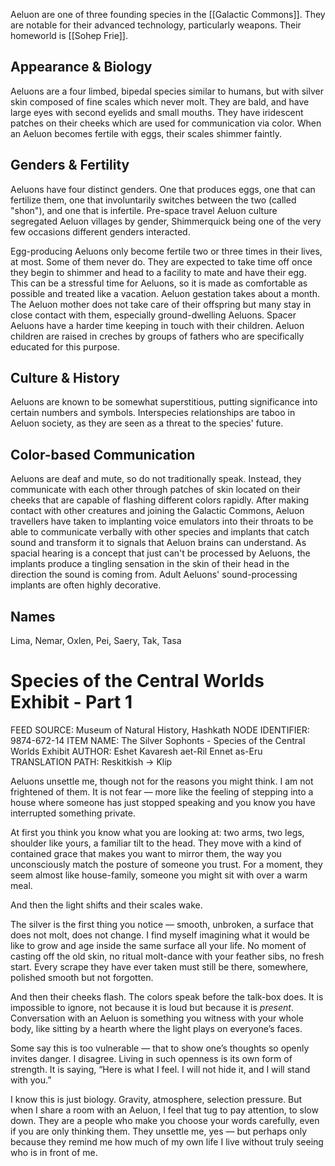 Aeluon are one of three founding species in the [[Galactic Commons]]. They are notable for their advanced technology, particularly weapons. Their homeworld is [[Sohep Frie]].
## Appearance & Biology
Aeluons are a four limbed, bipedal species similar to humans, but with silver skin composed of fine scales which never molt. They are bald, and have large eyes with second eyelids and small mouths. They have iridescent patches on their cheeks which are used for communication via color. When an Aeluon becomes fertile with eggs, their scales shimmer faintly.
## Genders & Fertility
Aeluons have four distinct genders. One that produces eggs, one that can fertilize them, one that involuntarily switches between the two (called "shon"), and one that is infertile. Pre-space travel Aeluon culture segregated Aeluon villages by gender, Shimmerquick being one of the very few occasions different genders interacted.

Egg-producing Aeluons only become fertile two or three times in their lives, at most. Some of them never do. They are expected to take time off once they begin to shimmer and head to a facility to mate and have their egg. This can be a stressful time for Aeluons, so it is made as comfortable as possible and treated like a vacation. Aeluon gestation takes about a month. The Aeluon mother does not take care of their offspring but many stay in close contact with them, especially ground-dwelling Aeluons. Spacer Aeluons have a harder time keeping in touch with their children. Aeluon children are raised in creches by groups of fathers who are specifically educated for this purpose.
## Culture & History
Aeluons are known to be somewhat superstitious, putting significance into certain numbers and symbols. Interspecies relationships are taboo in Aeluon society, as they are seen as a threat to the species' future.
## Color-based Communication
Aeluons are deaf and mute, so do not traditionally speak. Instead, they communicate with each other through patches of skin located on their cheeks that are capable of flashing different colors rapidly. After making contact with other creatures and joining the Galactic Commons, Aeluon travellers have taken to implanting voice emulators into their throats to be able to communicate verbally with other species and implants that catch sound and transform it to signals that Aeluon brains can understand. As spacial hearing is a concept that just can't be processed by Aeluons, the implants produce a tingling sensation in the skin of their head in the direction the sound is coming from. Adult Aeluons' sound-processing implants are often highly decorative.
## Names
Lima, Nemar, Oxlen, Pei, Saery, Tak, Tasa

# Species of the Central Worlds Exhibit - Part 1
FEED SOURCE:  Museum of Natural History, Hashkath
NODE IDENTIFIER: 9874-672-14
ITEM NAME: The Silver Sophonts - Species of the Central Worlds Exhibit
AUTHOR: Eshet Kavaresh aet-Ril Ennet as-Eru
TRANSLATION PATH: Reskitkish → Klip

Aeluons unsettle me, though not for the reasons you might think. I am not frightened of them. It is not fear — more like the feeling of stepping into a house where someone has just stopped speaking and you know you have interrupted something private.

At first you think you know what you are looking at: two arms, two legs, shoulder like yours, a familiar tilt to the head. They move with a kind of contained grace that makes you want to mirror them, the way you unconsciously match the posture of someone you trust. For a moment, they seem almost like house-family, someone you might sit with over a warm meal.

And then the light shifts and their scales wake.

The silver is the first thing you notice — smooth, unbroken, a surface that does not molt, does not change. I find myself imagining what it would be like to grow and age inside the same surface all your life. No moment of casting off the old skin, no ritual molt-dance with your feather sibs, no fresh start. Every scrape they have ever taken must still be there, somewhere, polished smooth but not forgotten.

And then their cheeks flash. The colors speak before the talk-box does. It is impossible to ignore, not because it is loud but because it is *present*. Conversation with an Aeluon is something you witness with your whole body, like sitting by a hearth where the light plays on everyone’s faces.

Some say this is too vulnerable — that to show one’s thoughts so openly invites danger. I disagree. Living in such openness is its own form of strength. It is saying, “Here is what I feel. I will not hide it, and I will stand with you.”

I know this is just biology. Gravity, atmosphere, selection pressure. But when I share a room with an Aeluon, I feel that tug to pay attention, to slow down. They are a people who make you choose your words carefully, even if you are only thinking them. They unsettle me, yes — but perhaps only because they remind me how much of my own life I live without truly seeing who is in front of me.